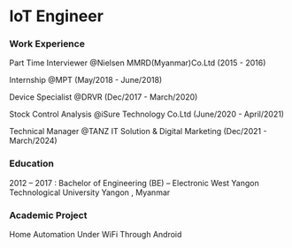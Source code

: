 # IoT Engineer

### Work Experience
Part Time Interviewer @Nielsen MMRD(Myanmar)Co.Ltd (2015 - 2016)

Internship @MPT (May/2018 - June/2018) 

Device Specialist @DRVR (Dec/2017 - March/2020)

Stock Control Analysis @iSure Technology Co.Ltd (June/2020 - April/2021)

Technical Manager @TANZ IT Solution & Digital Marketing (Dec/2021 - March/2024)

### Education
2012 – 2017 : Bachelor of Engineering (BE) – Electronic
West Yangon Technological University Yangon , Myanmar

### Academic Project
Home Automation Under WiFi Through Android


